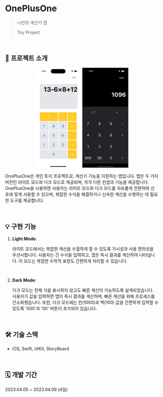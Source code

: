 # OnePlusOne

> 나만의 계산기 앱

> Toy Project

<br>

## 📌 프로젝트 소개

<p align="center">
  <img src="./lightMode.png" width=30% height=30%>
  <img src="./darkMode.png" width=30% height=30%>
</p>

OnoPlusOne은 개인 토이 프로젝트로, 계산기 기능을 지원하는 앱입니다. 앱은 두 가지 버전인 라이트 모드와 다크 모드로 제공되며, 각각 다른 컨셉과 기능을 제공합니다. OnePlusOne을 사용하면 사용자는 라이트 모드와 다크 모드를 자유롭게 전환하여 선호에 맞게 사용할 수 있으며, 복잡한 수식을 해결하거나 신속한 계산을 수행하는 데 필요한 도구를 제공합니다.

<br>

## 💡 구현 기능

1. <strong>Light Mode</strong>:

   라이트 모드에서는 복잡한 계산을 수월하게 할 수 있도록 가시성과 사용 편의성을 우선시합니다. 사용자는 긴 수식을 입력하고, 앱은 즉시 결과를 계산하여 나타냅니다. 이 모드는 복잡한 수학적 표현도 간편하게 처리할 수 있습니다.

<br>

2. <strong>Dark Mode</strong>:

   다크 모드는 전체 식을 표시하지 않고도 빠른 계산이 가능하도록 설계되었습니다. 사용자가 값을 입력하면 앱이 즉시 결과를 계산하며, 빠른 계산을 위해 프로세스를 간소화했습니다. 또한, 다크 모드에는 천(1000)과 백(100) 값을 간편하게 입력할 수 있도록 '000'과 '00' 버튼이 추가되어 있습니다.

<br>

## 🛠️ 기술 스택

- iOS, Swift, UIKit, StoryBoard

<br>

## 🗓️ 개발 기간

2023.04.05 ~ 2023.04.09 (4일)
